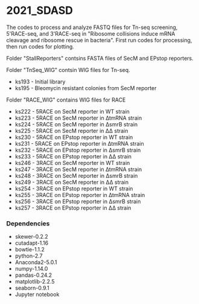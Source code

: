 # 2021_SDASD

The codes to process and analyze FASTQ files for Tn-seq screening, 5'RACE-seq, and 3'RACE-seq in "Ribosome collisions induce mRNA cleavage and ribosome rescue in bacteria". First run codes for processing, then run codes for plotting.

Folder "StallReporters" contsins FASTA files of SecM and EPstop reporters. 

Folder "TnSeq_WIG" contsin WIG files for Tn-seq.
* ks193 - Initial library
* ks195 - Bleomycin resistant colonies from SecM reporter

Folder "RACE_WIG" contains WIG files for RACE
* ks222 - 5RACE on SecM reporter in WT strain
* ks223 - 5RACE on SecM reporter in ∆tmRNA strain
* ks224 - 5RACE on SecM reporter in ∆smrB strain
* ks225 - 5RACE on SecM reporter in ∆∆ strain
* ks230 - 5RACE on EPstop reporter in WT strain
* ks231 - 5RACE on EPstop reporter in ∆tmRNA strain
* ks232 - 5RACE on EPstop reporter in ∆smrB strain
* ks233 - 5RACE on EPstop reporter in ∆∆ strain
* ks246 - 3RACE on SecM reporter in WT strain
* ks247 - 3RACE on SecM reporter in ∆tmRNA strain
* ks248 - 3RACE on SecM reporter in ∆smrB strain
* ks249 - 3RACE on SecM reporter in ∆∆ strain
* ks254 - 3RACE on EPstop reporter in WT strain
* ks255 - 3RACE on EPstop reporter in ∆tmRNA strain
* ks256 - 3RACE on EPstop reporter in ∆smrB strain
* ks257 - 3RACE on EPstop reporter in ∆∆ strain

### Dependencies
* skewer-0.2.2
* cutadapt-1.16
* bowtie-1.1.2
* python-2.7
* Anaconda2-5.0.1
* numpy-1.14.0
* pandas-0.24.2
* matplotlib-2.2.5
* seaborn-0.9.1
* Jupyter notebook
